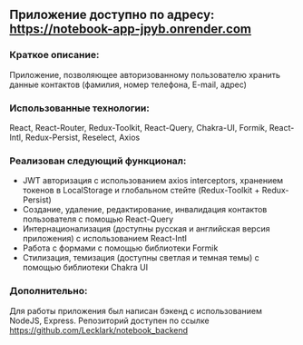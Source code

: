 ## Приложение доступно по адресу: https://notebook-app-jpyb.onrender.com

### Краткое описание:
Приложение, позволяющее авторизованному пользователю хранить данные контактов (фамилия, номер телефона, E-mail, адрес)

### Использованные технологии:
React, React-Router, Redux-Toolkit, React-Query, Chakra-UI, Formik, React-Intl, Redux-Persist, Reselect, Axios

### Реализован следующий функционал:
- JWT авторизация с использованием axios interceptors, хранением токенов в LocalStorage и глобальном стейте (Redux-Toolkit + Redux-Persist)
- Создание, удаление, редактирование, инвалидация контактов пользователя с помощью React-Query
- Интернационализация (доступны русская и английская версия приложения) с использованием React-Intl
- Работа с формами с помощью библиотеки Formik
- Стилизация, темизация (доступны светлая и темная темы) с помощью библиотеки Chakra UI

### Дополнительно:
Для работы приложения был написан бэкенд с использованием NodeJS, Express. Репозиторий доступен по ссылке https://github.com/Lecklark/notebook_backend
